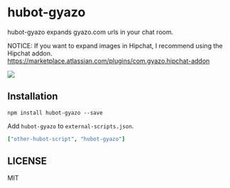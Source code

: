# hubot-gyazo
hubot-gyazo expands gyazo.com urls in your chat room.

NOTICE: If you want to expand images in Hipchat, I recommend using the Hipchat addon.
https://marketplace.atlassian.com/plugins/com.gyazo.hipchat-addon

![](https://i.gyazo.com/dff3a9d1da80bd8638f5bbadf0866f70.png)

## Installation
```
npm install hubot-gyazo --save
```

Add `hubot-gyazo` to `external-scripts.json`.

``` coffee
["other-hubot-script", "hubot-gyazo"]
```

## LICENSE
MIT
